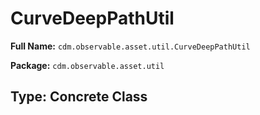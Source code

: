 # CurveDeepPathUtil

**Full Name:** `cdm.observable.asset.util.CurveDeepPathUtil`

**Package:** `cdm.observable.asset.util`

## Type: Concrete Class

